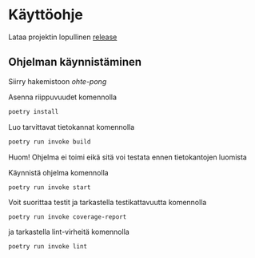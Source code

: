 # Käyttöohje

Lataa projektin lopullinen [release](https://github.com/cianci0/ot-harjoitustyo/releases/tag/loppupalautus)

## Ohjelman käynnistäminen

Siirry hakemistoon <em>ohte-pong</em>

Asenna riippuvuudet komennolla

```bash
poetry install
```

Luo tarvittavat tietokannat komennolla

```bash
poetry run invoke build
```
Huom! Ohjelma ei toimi eikä sitä voi testata ennen tietokantojen luomista

Käynnistä ohjelma komennolla

```
poetry run invoke start
```

Voit suorittaa testit ja tarkastella testikattavuutta komennolla

```
poetry run invoke coverage-report
```

ja tarkastella lint-virheitä komennolla

```
poetry run invoke lint
```
